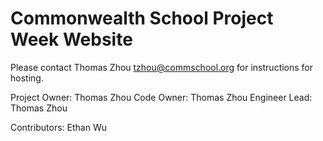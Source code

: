 # Commonwealth School Project Week Website

Please contact Thomas Zhou <tzhou@commschool.org> for instructions for hosting.

Project Owner: Thomas Zhou
Code Owner: Thomas Zhou
Engineer Lead: Thomas Zhou 

Contributors: Ethan Wu